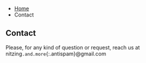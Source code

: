<style type="text/css">
    @media screen and (min-width: 42em) {
        #content p,
        #content h2 {
            text-align: center;
        }
    }
</style>

<ul class="breadcrumb">
    <li><a href="">Home</a></li>
    <li>Contact</li>
</ul>

## Contact

<i class="icon-mail"></i> Please, for any kind of question or request, reach us at nitzing`.and.more`{:.antispam}@gmail.com
